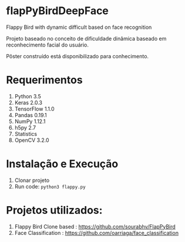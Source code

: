 # flapPyBirdDeepFace
Flappy Bird with dynamic difficult based on face recognition

Projeto baseado no conceito de dificuldade dinâmica baseado em reconhecimento facial do usuário.

Pôster construído está disponibilizado para conhecimento.

# Requerimentos #

1. Python 3.5
2. Keras 2.0.3
3. TensorFlow 1.1.0
4. Pandas 0.19.1
5. NumPy 1.12.1
6. h5py 2.7
7. Statistics
8. OpenCV 3.2.0

# Instalação e Execução #

1. Clonar projeto
2. Run code: ``python3 flappy.py``

# Projetos utilizados: #

1. Flappy Bird Clone based : https://github.com/sourabhv/FlapPyBird
2. Face Classification : https://github.com/oarriaga/face_classification 
